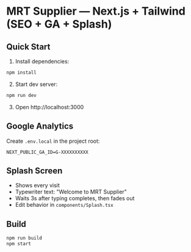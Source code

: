 # MRT Supplier — Next.js + Tailwind (SEO + GA + Splash)

## Quick Start
1) Install dependencies:
```bash
npm install
```
2) Start dev server:
```bash
npm run dev
```
3) Open http://localhost:3000

## Google Analytics
Create `.env.local` in the project root:
```env
NEXT_PUBLIC_GA_ID=G-XXXXXXXXXX
```

## Splash Screen
- Shows every visit
- Typewriter text: "Welcome to MRT Supplier"
- Waits 3s after typing completes, then fades out
- Edit behavior in `components/Splash.tsx`

## Build
```bash
npm run build
npm start
```
